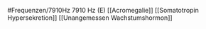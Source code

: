 #Frequenzen/7910Hz
7910 Hz (E)
[[Acromegalie]]
[[Somatotropin Hypersekretion]]
[[Unangemessen Wachstumshormon]]